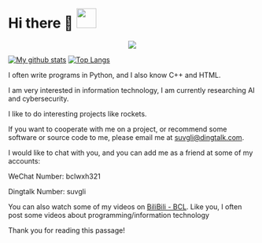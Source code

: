 # Hi there 👋   <img src='https://user-images.githubusercontent.com/74038190/206662607-d9e7591e-bbf9-42f9-9386-29efc927bc16.gif' width="40">

<p align="center">
  <a href="https://github.com/Anmol-Baranwal">
    <img src="https://readme-typing-svg.demolab.com/?font=Fira+Code&center=true&weight=360&size=24&pause=800&color=6495ED&width=600&height=80&lines=Python+Ai+Developer;Student+Hacker;Enjoy+Learning+Math;Keep+improving"/>      </a>
</p>


[![My github stats](https://github-readme-stats.vercel.app/api?username=ljy-002&show_icons=true)](https://github.com/anuraghazra/github-readme-stats) [![Top Langs](https://github-readme-stats.vercel.app/api/top-langs/?username=ljy-002)](https://github.com/anuraghazra/github-readme-stats)

I often write programs in Python, and I also know C++ and HTML.

I am very interested in information technology, I am currently researching AI and cybersecurity.

I like to do interesting projects like rockets.

If you want to cooperate with me on a project, or recommend some software or source code to me, please email me at suvgli@dingtalk.com.

I would like to chat with you, and you can add me as a friend at some of my accounts:

WeChat Number: bclwxh321

Dingtalk Number: suvgli

You can also watch some of my videos on [BiliBili - BCL](https://space.bilibili.com/1543403511). Like you, I often post some videos about programming/information technology

Thank you for reading this passage!
